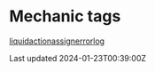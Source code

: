 # Mechanic tags

[liquid](/platform/liquid/tags/liquid)[action](/platform/liquid/tags/action)[assign](/platform/liquid/tags/assign)[error](/platform/liquid/tags/error)[log](/platform/liquid/tags/log)

Last updated 2024-01-23T00:39:00Z